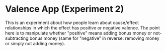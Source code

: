 # Valence App (Experiment 2)
This is an experiment about how people learn about cause/effect relationships in which the effect has positive or negative valence. The point here is to manipulate whether "positive" means adding bonus money or not-subtracting bonus money (same for "negative" in reverse: removing money or simply not adding money).